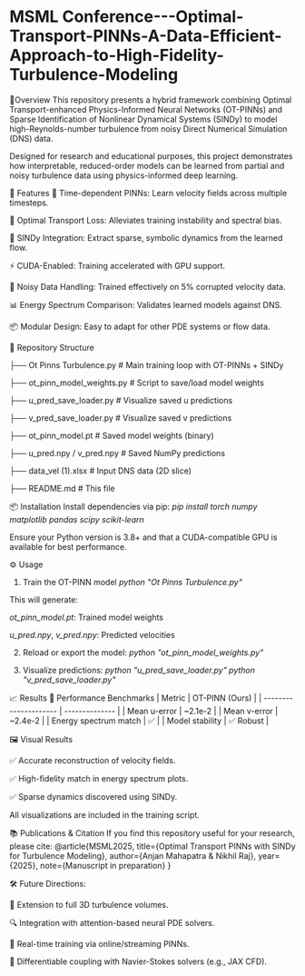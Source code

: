 # MSML Conference---Optimal-Transport-PINNs-A-Data-Efficient-Approach-to-High-Fidelity-Turbulence-Modeling

🚀Overview
This repository presents a hybrid framework combining Optimal Transport-enhanced Physics-Informed Neural Networks (OT-PINNs) and Sparse Identification of Nonlinear Dynamical Systems (SINDy) to model high-Reynolds-number turbulence from noisy Direct Numerical Simulation (DNS) data.

Designed for research and educational purposes, this project demonstrates how interpretable, reduced-order models can be learned from partial and noisy turbulence data using physics-informed deep learning.

🧠 Features
🔁 Time-dependent PINNs: Learn velocity fields across multiple timesteps.

🎯 Optimal Transport Loss: Alleviates training instability and spectral bias.

🧩 SINDy Integration: Extract sparse, symbolic dynamics from the learned flow.

⚡ CUDA-Enabled: Training accelerated with GPU support.

🔧 Noisy Data Handling: Trained effectively on 5% corrupted velocity data.

📊 Energy Spectrum Comparison: Validates learned models against DNS.

📦 Modular Design: Easy to adapt for other PDE systems or flow data.

📁 Repository Structure

├── Ot Pinns Turbulence.py         # Main training loop with OT-PINNs + SINDy

├── ot_pinn_model_weights.py       # Script to save/load model weights

├── u_pred_save_loader.py          # Visualize saved u predictions

├── v_pred_save_loader.py          # Visualize saved v predictions

├── ot_pinn_model.pt               # Saved model weights (binary)

├── u_pred.npy / v_pred.npy        # Saved NumPy predictions

├── data_vel (1).xlsx              # Input DNS data (2D slice)

├── README.md                      # This file

📦 Installation
Install dependencies via pip:
*pip install torch numpy matplotlib pandas scipy scikit-learn*

Ensure your Python version is 3.8+ and that a CUDA-compatible GPU is available for best performance.

⚙️ Usage

1. Train the OT-PINN model
*python "Ot Pinns Turbulence.py"*

This will generate:

*ot_pinn_model.pt*: Trained model weights

*u_pred.npy*, *v_pred.npy*: Predicted velocities

2. Reload or export the model:
*python "ot_pinn_model_weights.py"*

3. Visualize predictions:
*python "u_pred_save_loader.py"*
*python "v_pred_save_loader.py"*


📈 Results
🔬 Performance Benchmarks
| Metric                | OT-PINN (Ours) |
| --------------------- | -------------- |
| Mean u-error          | \~2.1e-2       |
| Mean v-error          | \~2.4e-2       |
| Energy spectrum match | ✅              |
| Model stability       | ✅ Robust       |

🖼 Visual Results

✅ Accurate reconstruction of velocity fields.

✅ High-fidelity match in energy spectrum plots.

✅ Sparse dynamics discovered using SINDy.

All visualizations are included in the training script.

📚 Publications & Citation
If you find this repository useful for your research, please cite:
@article{MSML2025,
  title={Optimal Transport PINNs with SINDy for Turbulence Modeling},
  author={Anjan Mahapatra & Nikhil Raj},
  year={2025},
  note={Manuscript in preparation}
}

🛠️ Future Directions:

🔄 Extension to full 3D turbulence volumes.

🔍 Integration with attention-based neural PDE solvers.

🎥 Real-time training via online/streaming PINNs.

🔄 Differentiable coupling with Navier-Stokes solvers (e.g., JAX CFD).









